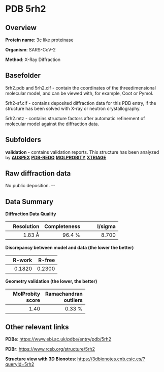 # PDB 5rh2

## Overview

**Protein name**: 3c like proteinase

**Organism**: SARS-CoV-2

**Method**: X-Ray Diffraction

## Basefolder

5rh2.pdb and 5rh2.cif - contain the coordinates of the threedimensional molecular model, and can be viewed with, for example, Coot or Pymol.

5rh2-sf.cif - contains deposited diffraction data for this PDB entry, if the structure has been solved with X-ray or neutron crystallography.

5rh2.mtz - contains structure factors after automatic refinement of molecular model against the diffraction data.

## Subfolders





**validation** - contains validation reports. This structure has been analyzed by [**AUSPEX**](https://github.com/thorn-lab/coronavirus_structural_task_force/tree/master/pdb/3c_like_proteinase/SARS-CoV-2/5rh2/validation/auspex) [**PDB-REDO**](https://github.com/thorn-lab/coronavirus_structural_task_force/tree/master/pdb/3c_like_proteinase/SARS-CoV-2/5rh2/validation/pdb-redo) [**MOLPROBITY**](https://github.com/thorn-lab/coronavirus_structural_task_force/tree/master/pdb/3c_like_proteinase/SARS-CoV-2/5rh2/validation/molprobity) [**XTRIAGE**](https://github.com/thorn-lab/coronavirus_structural_task_force/blob/master/pdb/3c_like_proteinase/SARS-CoV-2/5rh2/validation/Xtriage_output.log) 

## Raw diffraction data

No public deposition. --<br> 

## Data Summary
**Diffraction Data Quality**

|   | Resolution | Completeness| I/sigma |
|---|-------------:|----------------:|--------------:|
|   |1.83 Å|96.4  %|<img width=50/>8.700|

**Discrepancy between model and data (the lower the better)**

|   | **R-work**| **R-free**   
|---|-------------:|----------------:|           
||  0.1820|  0.2300|

**Geometry validation (the lower, the better)**

|   |**MolProbity<br>score**| **Ramachandran<br>outliers** 
|---|-------------:|----------------:|
||  1.40|  0.33 %|

 

 



## Other relevant links 
**PDBe**:  https://www.ebi.ac.uk/pdbe/entry/pdb/5rh2
 
**PDBr**: https://www.rcsb.org/structure/5rh2 

**Structure view with 3D Bionotes**: https://3dbionotes.cnb.csic.es/?queryId=5rh2


